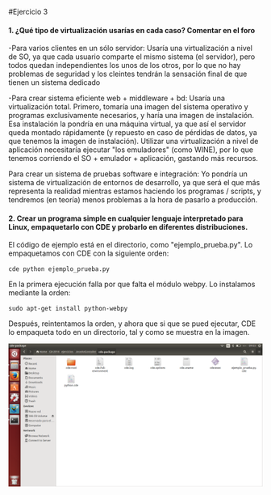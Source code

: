 #Ejercicio 3

#### 1. ¿Qué tipo de virtualización usarías en cada caso? Comentar en el foro

-Para varios clientes en un sólo servidor: Usaría una virtualización a nivel de SO, ya que cada usuario comparte el mismo sistema (el servidor), pero todos quedan independientes los unos de los otros, por lo que no hay problemas de seguridad y los cleintes tendrán la sensación final de que tienen un sistema dedicado

-Para crear sistema eficiente web + middleware + bd: Usaría una virtualización total. Primero, tomaría una imagen del sistema operativo y programas exclusivamente necesarios, y haría una imagen de instalación. Esa instalación la pondría en una máquina virtual, ya que así el servidor queda montado rápidamente (y repuesto en caso de pérdidas de datos, ya que tenemos la imagen de instalación). Utilizar una virtualización a nivel de aplicación necesitaría ejecutar "los emuladores" (como WINE), por lo que tenemos corriendo el SO + emulador + aplicación, gastando más recursos.

Para crear un sistema de pruebas software e integración: Yo pondría un sistema de virtualización de entornos de desarrollo, ya que será el que más representa la realidad mientras estamos haciendo los programas / scripts, y tendremos (en teoría) menos problemas a la hora de pasarlo a producción.


#### 2. Crear un programa simple en cualquier lenguaje interpretado para Linux, empaquetarlo con CDE y probarlo en diferentes distribuciones.

El código de ejemplo está en el directorio, como "ejemplo_prueba.py". Lo empaquetamos con CDE con la siguiente orden:
	
    cde python ejemplo_prueba.py
    
En la primera ejecución falla por que falta el módulo webpy. Lo instalamos mediante la orden:

	sudo apt-get install python-webpy
    
Después, reintentamos la orden, y ahora que si que se pued ejecutar, CDE lo empaqueta todo en un directorio, tal y como se muestra en la imagen.

![](CDE.png)
